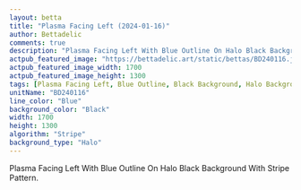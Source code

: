 ```yaml
---
layout: betta
title: "Plasma Facing Left (2024-01-16)"
author: Bettadelic
comments: true
description: "Plasma Facing Left With Blue Outline On Halo Black Background With Stripe Pattern."
actpub_featured_image: "https://bettadelic.art/static/bettas/BD240116.jpg"
actpub_featured_image_width: 1700
actpub_featured_image_height: 1300
tags: [Plasma Facing Left, Blue Outline, Black Background, Halo Background Pattern, Stripe Pattern, January 2024]
unitName: "BD240116"
line_color: "Blue"
background_color: "Black"
width: 1700
height: 1300
algorithm: "Stripe"
background_type: "Halo"
---
```


Plasma Facing Left With Blue Outline On Halo Black Background With Stripe Pattern.
